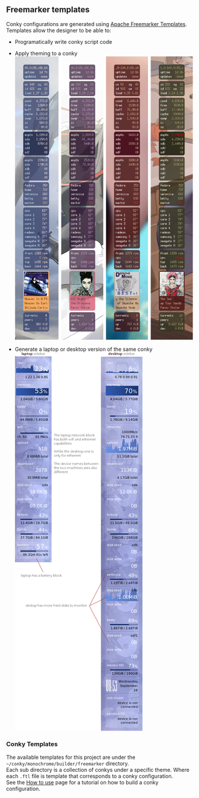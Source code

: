## Freemarker templates
Conky configurations are generated using [Apache Freemarker Templates](https://freemarker.apache.org/).  Templates allow the designer to be able to:

- Programatically write conky script code
- Apply theming to a conky  
  ![conky with different color schemes](https://raw.githubusercontent.com/ernesto1/monochrome/refs/heads/master/images/screenshots/blocks.png)

- Generate a laptop or desktop version of the same conky  
  ![desktop vs laptop version](https://raw.githubusercontent.com/ernesto1/monochrome/refs/heads/master/builder/freemarker/system-differences.png)

### Conky Templates
The available templates for this project are under the `~/conky/monochrome/builder/freemarker` directory.  
Each sub directory is a collection of conkys under a specific theme.  Where each `.ftl` file is template that corresponds to a conky configuration.  
See the [How to use](instructions.html) page for a tutorial on how to build a conky configuration.